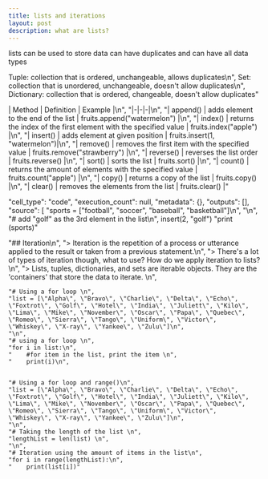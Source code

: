 ```yaml
---
title: lists and iterations
layout: post
description: what are lists?
---
```


lists
can be used to store data can have duplicates and can have all data types

Tuple: collection that is ordered, unchangeable, allows duplicates\n",
Set: collection that is unordered, unchangeable, doesn't allow duplicates\n",
Dictionary: collection that is ordered, changeable, doesn't allow duplicates"

| Method | Definition | Example |\n",
    "|-|-|-|\n",
    "| append() | adds element to the end of the list | fruits.append(\"watermelon\") |\n",
    "| index() | returns the index of the first element with the specified value | fruits.index(\"apple\") |\n",
    "| insert() | adds element at given position | fruits.insert(1, \"watermelon\")|\n",
    "| remove() | removes the first item with the specified value | fruits.remove(\"strawberry\") |\n",
    "| reverse() | reverses the list order | fruits.reverse() |\n",
    "| sort() | sorts the list | fruits.sort() |\n",
    "| count() | returns the amount of elements with the specified value | fruits.count(\"apple\") |\n",
    "| copy() | returns a copy of the list | fruits.copy() |\n",
    "| clear() | removes the elements from the list | fruits.clear() |"

   "cell_type": "code",
   "execution_count": null,
   "metadata": {},
   "outputs": [],
   "source": [
    "sports = [\"football\", \"soccer\", \"baseball\", \"basketball\"]\n",
    "\n",
    "# add \"golf\" as the 3rd element in the list\n",
    insert(2, "golf")
    "print (sports)"

"## Iteration\n",
    "> Iteration is the repetition of a process or utterance applied to the result or taken from a previous statement.\n",
    "> There's a lot of types of iteration though, what to use? How do we apply iteration to lists? \n",
    "> Lists, tuples, dictionaries, and sets are iterable objects. They are the 'containers' that store the data to iterate. \n",

    "# Using a for loop \n",
    "list = [\"Alpha\", \"Bravo\", \"Charlie\", \"Delta\", \"Echo\", \"Foxtrot\", \"Golf\", \"Hotel\", \"India\", \"Juliett\", \"Kilo\", \"Lima\", \"Mike\", \"November\", \"Oscar\", \"Papa\", \"Quebec\", \"Romeo\", \"Sierra\", \"Tango\", \"Uniform\", \"Victor\", \"Whiskey\", \"X-ray\", \"Yankee\", \"Zulu\"]\n",
    "\n",
    "# using a for loop \n",
    "for i in list:\n",
    "    #for item in the list, print the item \n",
    "    print(i)\n",


    "# Using a for loop and range()\n",
    "list = [\"Alpha\", \"Bravo\", \"Charlie\", \"Delta\", \"Echo\", \"Foxtrot\", \"Golf\", \"Hotel\", \"India\", \"Juliett\", \"Kilo\", \"Lima\", \"Mike\", \"November\", \"Oscar\", \"Papa\", \"Quebec\", \"Romeo\", \"Sierra\", \"Tango\", \"Uniform\", \"Victor\", \"Whiskey\", \"X-ray\", \"Yankee\", \"Zulu\"]\n",
    "\n",
    "# Taking the length of the list \n",
    "lengthList = len(list) \n",
    "\n",
    "# Iteration using the amount of items in the list\n",
    "for i in range(lengthList):\n",
    "    print(list[i])"

